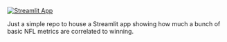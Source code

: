 [![Streamlit App](https://static.streamlit.io/badges/streamlit_badge_black_white.svg)](https://peter-ac-streamlit-basic-nfl-correlations-main-ph2vhl.streamlit.app/)

Just a simple repo to house a Streamlit app showing how much a bunch of basic NFL metrics are correlated to winning.
